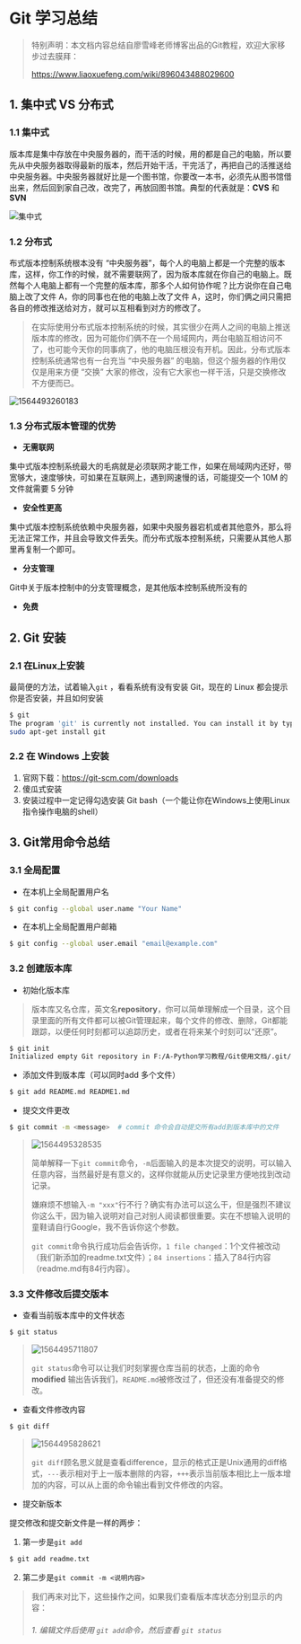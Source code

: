 # Git 学习总结

> 特别声明：本文档内容总结自廖雪峰老师博客出品的Git教程，欢迎大家移步过去膜拜：
>
> <https://www.liaoxuefeng.com/wiki/896043488029600>

## 1. 集中式 VS 分布式

### 1.1 集中式

版本库是集中存放在中央服务器的，而干活的时候，用的都是自己的电脑，所以要先从中央服务器取得最新的版本，然后开始干活，干完活了，再把自己的活推送给中央服务器。中央服务器就好比是一个图书馆，你要改一本书，必须先从图书馆借出来，然后回到家自己改，改完了，再放回图书馆。典型的代表就是：**CVS** 和 **SVN**

![集中式](C:\Users\Amstrong\AppData\Roaming\Typora\typora-user-images\1564493020076.png)

### 1.2 分布式

布式版本控制系统根本没有 “中央服务器”，每个人的电脑上都是一个完整的版本库，这样，你工作的时候，就不需要联网了，因为版本库就在你自己的电脑上。既然每个人电脑上都有一个完整的版本库，那多个人如何协作呢？比方说你在自己电脑上改了文件 A，你的同事也在他的电脑上改了文件 A，这时，你们俩之间只需把各自的修改推送给对方，就可以互相看到对方的修改了。

> 在实际使用分布式版本控制系统的时候，其实很少在两人之间的电脑上推送版本库的修改，因为可能你们俩不在一个局域网内，两台电脑互相访问不了，也可能今天你的同事病了，他的电脑压根没有开机。因此，分布式版本控制系统通常也有一台充当 “中央服务器” 的电脑，但这个服务器的作用仅仅是用来方便 “交换” 大家的修改，没有它大家也一样干活，只是交换修改不方便而已。

![1564493260183](C:\Users\Amstrong\AppData\Roaming\Typora\typora-user-images\1564493260183.png)

### 1.3 分布式版本管理的优势

- **无需联网**

集中式版本控制系统最大的毛病就是必须联网才能工作，如果在局域网内还好，带宽够大，速度够快，可如果在互联网上，遇到网速慢的话，可能提交一个 10M 的文件就需要 5 分钟

- **安全性更高**

集中式版本控制系统依赖中央服务器，如果中央服务器宕机或者其他意外，那么将无法正常工作，并且会导致文件丢失。而分布式版本控制系统，只需要从其他人那里再复制一个即可。

- **分支管理**

Git中关于版本控制中的分支管理概念，是其他版本控制系统所没有的

- **免费**



##  2. Git 安装



### 2.1 在Linux上安装

最简便的方法，试着输入`git` ，看看系统有没有安装 Git，现在的 Linux 都会提示你是否安装，并且如何安装

```bash
$ git
The program 'git' is currently not installed. You can install it by typing:
sudo apt-get install git
```

### 2.2 在 Windows 上安装

1. 官网下载：<https://git-scm.com/downloads>
2. 傻瓜式安装
3. 安装过程中一定记得勾选安装 Git bash（一个能让你在Windows上使用Linux指令操作电脑的shell）





## 3. Git常用命令总结



### 3.1 全局配置

- 在本机上全局配置用户名

```bash
$ git config --global user.name "Your Name"
```

- 在本机上全局配置用户邮箱

```bash
$ git config --global user.email "email@example.com"
```

### 3.2 创建版本库

- 初始化版本库

> 版本库又名仓库，英文名**repository**，你可以简单理解成一个目录，这个目录里面的所有文件都可以被Git管理起来，每个文件的修改、删除，Git都能跟踪，以便任何时刻都可以追踪历史，或者在将来某个时刻可以“还原”。

```bash
$ git init
Initialized empty Git repository in F:/A-Python学习教程/Git使用文档/.git/
```

- 添加文件到版本库（可以同时add 多个文件）

```bash
$ git add README.md README1.md
```

- 提交文件更改

```bash
$ git commit -m <message>  # commit 命令会自动提交所有add到版本库中的文件
```

> ![1564495328535](C:\Users\Amstrong\AppData\Roaming\Typora\typora-user-images\1564495328535.png)
>
> 简单解释一下`git commit`命令，`-m`后面输入的是本次提交的说明，可以输入任意内容，当然最好是有意义的，这样你就能从历史记录里方便地找到改动记录。
>
> 嫌麻烦不想输入`-m "xxx"`行不行？确实有办法可以这么干，但是强烈不建议你这么干，因为输入说明对自己对别人阅读都很重要。实在不想输入说明的童鞋请自行Google，我不告诉你这个参数。
>
> `git commit`命令执行成功后会告诉你，`1 file changed`：1个文件被改动（我们新添加的readme.txt文件）；`84 insertions`：插入了84行内容（readme.md有84行内容）。

### 3.3 文件修改后提交版本

- 查看当前版本库中的文件状态

```bash
$ git status
```

> ![1564495711807](C:\Users\Amstrong\AppData\Roaming\Typora\typora-user-images\1564495711807.png)
>
> `git status`命令可以让我们时刻掌握仓库当前的状态，上面的命令 **modified** 输出告诉我们，`README.md`被修改过了，但还没有准备提交的修改。

- 查看文件修改内容

```bash
$ git diff
```

> ![1564495828621](C:\Users\Amstrong\AppData\Roaming\Typora\typora-user-images\1564495828621.png)
>
> `git diff`顾名思义就是查看difference，显示的格式正是Unix通用的diff格式，`---`表示相对于上一版本删除的内容，`+++`表示当前版本相比上一版本增加的内容，可以从上面的命令输出看到文件修改的内容。

- 提交新版本

提交修改和提交新文件是一样的两步：

1. 第一步是`git add`

```bash
$ git add readme.txt
```

2. 第二步是`git commit -m <说明内容>`



> 我们再来对比下，这些操作之间，如果我们查看版本库状态分别显示的内容：
>
> ###### 1. 编辑文件后使用 `git add`命令，然后查看 `git status`
>
> 


